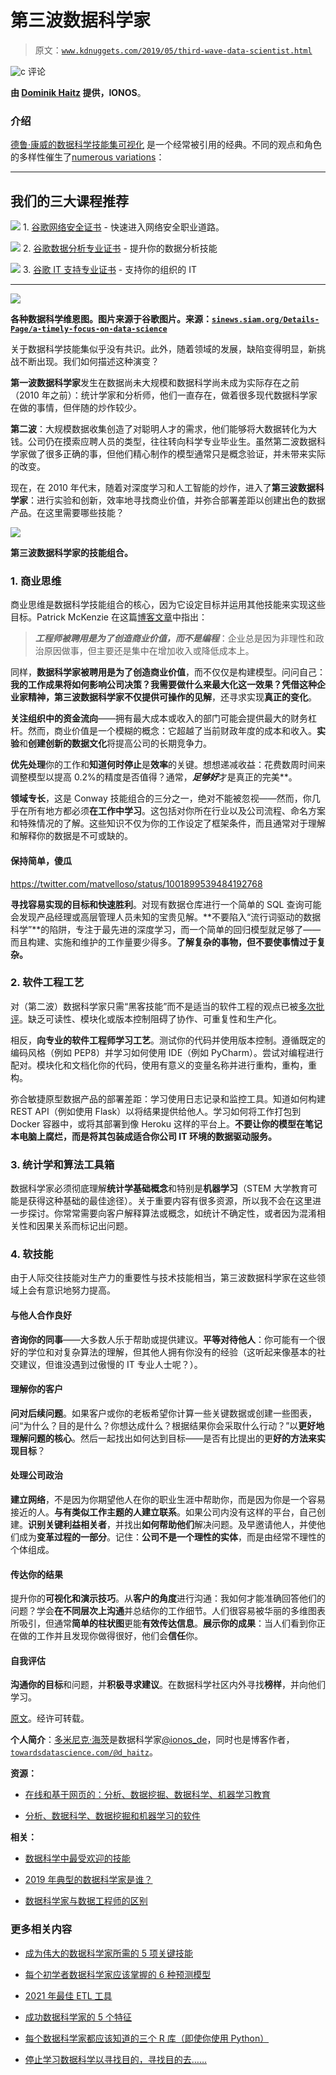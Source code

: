 # 第三波数据科学家

> 原文：[`www.kdnuggets.com/2019/05/third-wave-data-scientist.html`](https://www.kdnuggets.com/2019/05/third-wave-data-scientist.html)

![c](img/3d9c022da2d331bb56691a9617b91b90.png) 评论

**由 [Dominik Haitz](https://twitter.com/d_haitz) 提供，IONOS**。

### 介绍

[德鲁·康威的数据科学技能集可视化](http://drewconway.com/zia/2013/3/26/the-data-science-venn-diagram) 是一个经常被引用的经典。不同的观点和角色的多样性催生了[numerous variations](http://www.prooffreader.com/2016/09/battle-of-data-science-venn-diagrams.html)：

* * *

## 我们的三大课程推荐

![](img/0244c01ba9267c002ef39d4907e0b8fb.png) 1\. [谷歌网络安全证书](https://www.kdnuggets.com/google-cybersecurity) - 快速进入网络安全职业道路。

![](img/e225c49c3c91745821c8c0368bf04711.png) 2\. [谷歌数据分析专业证书](https://www.kdnuggets.com/google-data-analytics) - 提升你的数据分析技能

![](img/0244c01ba9267c002ef39d4907e0b8fb.png) 3\. [谷歌 IT 支持专业证书](https://www.kdnuggets.com/google-itsupport) - 支持你的组织的 IT

* * *

![](img/8e4e4f2a794d8b460727360e3ab8ad63.png)

**各种数据科学维恩图。图片来源于谷歌图片。来源：[`sinews.siam.org/Details-Page/a-timely-focus-on-data-science`](https://sinews.siam.org/Details-Page/a-timely-focus-on-data-science)**

关于数据科学技能集似乎没有共识。此外，随着领域的发展，缺陷变得明显，新挑战不断出现。我们如何描述这种演变？

**第一波数据科学家**发生在数据尚未大规模和数据科学尚未成为实际存在之前（2010 年之前）：统计学家和分析师，他们一直存在，做着很多现代数据科学家在做的事情，但伴随的炒作较少。

**第二波**：大规模数据收集创造了对聪明人才的需求，他们能够将大数据转化为大钱。公司仍在摸索应聘人员的类型，往往转向科学专业毕业生。虽然第二波数据科学家做了很多正确的事，但他们精心制作的模型通常只是概念验证，并未带来实际的改变。

现在，在 2010 年代末，随着对深度学习和人工智能的炒作，进入了**第三波数据科学家**：进行实验和创新，效率地寻找商业价值，并弥合部署差距以创建出色的数据产品。在这里需要哪些技能？

![](img/ad4e72eebd99a0c0ae9d56caa42954cf.png)

**第三波数据科学家的技能组合。**

### 1\. 商业思维

商业思维是数据科学技能组合的核心，因为它设定目标并运用其他技能来实现这些目标。Patrick McKenzie 在这篇[博客文章](https://www.kalzumeus.com/2011/10/28/dont-call-yourself-a-programmer/)中指出：

> ***工程师被聘用是为了创造商业价值，而不是编程***：企业总是因为非理性和政治原因做事，但主要还是集中在增加收入或降低成本上。

同样，**数据科学家被聘用是为了创造商业价值**，而不仅仅是构建模型。问问自己：**我的工作成果将如何影响公司决策？**我需要做什么来最大化这一效果？凭借这种企业家精神，第三波数据科学家不仅提供**可操作的见解**，还寻求实现**真正的变化**。

**关注组织中的资金流向**——拥有最大成本或收入的部门可能会提供最大的财务杠杆。然而，商业价值是一个模糊的概念：它超越了当前财政年度的成本和收入。**实验**和**创建创新的数据文化**将提高公司的长期竞争力。

**优先处理**你的工作和**知道何时停止**是**效率**的关键。想想递减收益：花费数周时间来调整模型以提高 0.2%的精度是否值得？通常，***足够好***才是真正的完美**。

**领域专长**，这是 Conway 技能组合的三分之一，绝对不能被忽视——然而，你几乎在所有地方都必须**在工作中学习**。这包括对你所在行业以及公司流程、命名方案和特殊情况的了解。这些知识不仅为你的工作设定了框架条件，而且通常对于理解和解释你的数据是不可或缺的。

#### 保持简单，傻瓜

https://twitter.com/matvelloso/status/1001899539484192768

**寻找容易实现的目标和快速胜利**。对现有数据仓库进行一个简单的 SQL 查询可能会发现产品经理或高层管理人员未知的宝贵见解。**不要陷入“流行词驱动的数据科学”**的陷阱，专注于最先进的深度学习，而一个简单的回归模型就足够了——而且构建、实施和维护的工作量要少得多。**了解复杂的事物，但不要使事情过于复杂。**

### 2. 软件工程工艺

对（第二波）数据科学家只需“黑客技能”而不是适当的软件工程的观点已被[多次](https://docs.google.com/presentation/d/1n2RlMdmv1p25Xy5thJUhkKGvjtV-dkAIsUXP-AL4ffI/edit#slide=id.g39421ce1fe_0_3)[批评](http://nadbordrozd.github.io/blog/2017/12/05/what-they-dont-tell-you-about-data-science-1/)。缺乏可读性、模块化或版本控制阻碍了协作、可重复性和生产化。

相反，**向专业的软件工程师学习工艺**。测试你的代码并使用版本控制。遵循既定的编码风格（例如 PEP8）并学习如何使用 IDE（例如 PyCharm）。尝试对编程进行配对。模块化和文档化你的代码，使用有意义的变量名称并进行重构，重构，重构。

弥合敏捷原型数据产品的部署差距：学习使用日志记录和监控工具。知道如何构建 REST API（例如使用 Flask）以将结果提供给他人。学习如何将工作打包到 Docker 容器中，或将其部署到像 Heroku 这样的平台上。**不要让你的模型在笔记本电脑上腐烂，而是将其包装成适合你公司 IT 环境的数据驱动服务。**

### 3\. 统计学和算法工具箱

数据科学家必须彻底理解**统计学基础概念**和特别是**机器学习**（STEM 大学教育可能是获得这种基础的最佳途径）。关于重要内容有很多资源，所以我不会在这里进一步探讨。你常常需要向客户解释算法或概念，如统计不确定性，或者因为混淆相关性和因果关系而标记出问题。

### 4\. 软技能

由于人际交往技能对生产力的重要性与技术技能相当，第三波数据科学家在这些领域上会有意识地努力提高。

#### 与他人合作良好

**咨询你的同事**——大多数人乐于帮助或提供建议。**平等对待他人**：你可能有一个很好的学位和对复杂算法的理解，但其他人拥有你没有的经验（这听起来像基本的社交建议，但谁没遇到过傲慢的 IT 专业人士呢？）。

#### 理解你的客户

**问对后续问题**。如果客户或你的老板希望你计算一些关键数据或创建一些图表，问“为什么？目的是什么？你想达成什么？根据结果你会采取什么行动？”以**更好地理解问题的核心**。然后一起找出如何达到目标——是否有比提出的更**好的方法来实现目标**？

#### 处理公司政治

**建立网络**，不是因为你期望他人在你的职业生涯中帮助你，而是因为你是一个容易接近的人。**与有类似工作主题的人建立联系**。如果公司内没有这样的平台，自己创建。**识别关键利益相关者**，并找出**如何帮助他们**解决问题。及早邀请他人，并使他们成为**变革过程的一部分**。记住：**公司不是一个理性的实体**，而是由经常不理性的个体组成。

#### 传达你的结果

提升你的**可视化和演示技巧**。从**客户的角度**进行沟通：我如何才能准确回答他们的问题？学会**在不同层次上沟通**并总结你的工作细节。人们很容易被华丽的多维图表所吸引，但通常**简单的柱状图**更能**有效传达信息**。**展示你的成果**：当人们看到你正在做的工作并且发现你做得很好，他们会**信任**你。

#### 自我评估

**沟通你的目标**和问题，并**积极寻求建议**。在数据科学社区内外寻找**榜样**，并向他们学习。

[原文](https://towardsdatascience.com/the-third-wave-data-scientist-1421df7433c9)。经许可转载。

**个人简介**：[多米尼克·海茨](https://twitter.com/d_haitz)是数据科学家[@ionos_de](https://twitter.com/ionos_de)，同时也是博客作者，[`towardsdatascience.com/@d_haitz`](http://towardsdatascience.com/@d_haitz)。

**资源：**

+   [在线和基于网页的：分析、数据挖掘、数据科学、机器学习教育](https://www.kdnuggets.com/education/online.html)

+   [分析、数据科学、数据挖掘和机器学习的软件](https://www.kdnuggets.com/software/index.html)

**相关：**

+   [数据科学中最受欢迎的技能](https://www.kdnuggets.com/2019/04/most-desired-skill-data-science.html)

+   [2019 年典型的数据科学家是谁？](https://www.kdnuggets.com/2019/03/typical-data-scientist-2019.html)

+   [数据科学家与数据工程师的区别](https://www.kdnuggets.com/2019/03/odsc-difference-data-scientists-data-engineers.html)

### 更多相关内容

+   [成为伟大的数据科学家所需的 5 项关键技能](https://www.kdnuggets.com/2021/12/5-key-skills-needed-become-great-data-scientist.html)

+   [每个初学者数据科学家应该掌握的 6 种预测模型](https://www.kdnuggets.com/2021/12/6-predictive-models-every-beginner-data-scientist-master.html)

+   [2021 年最佳 ETL 工具](https://www.kdnuggets.com/2021/12/mozart-best-etl-tools-2021.html)

+   [成功数据科学家的 5 个特征](https://www.kdnuggets.com/2021/12/5-characteristics-successful-data-scientist.html)

+   [每个数据科学家都应该知道的三个 R 库（即使你使用 Python）](https://www.kdnuggets.com/2021/12/three-r-libraries-every-data-scientist-know-even-python.html)

+   [停止学习数据科学以寻找目的，寻找目的去……](https://www.kdnuggets.com/2021/12/stop-learning-data-science-find-purpose.html)
